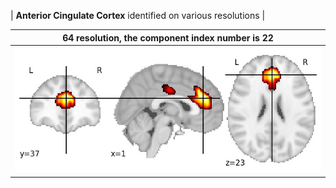 


| **Anterior Cingulate Cortex** identified on various resolutions |

| 64 resolution, the component index number is 22|  
|:---:|  
| ![Component 64](../64/final/22.jpg "From component 64: Anterior Cingulate Cortex") |